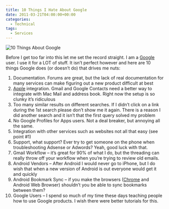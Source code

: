 ```yaml
---
title: 10 Things I Hate About Google
date: 2011-03-21T04:00:00+00:00
categories:
  - Technical
tags:
  - Services
---
```


![10 Things About Google](/images/2011/03/10-Things-About-Google-225x179-1.jpg)

Before I get too far into this let me set the record straight. I am a [Google](https://www.google.com/ "Google") user. I use it for a LOT of stuff. It isn’t perfect however and here are 10 things Google does (or doesn’t do) that drives me nuts:

1.  Documentation. Forums are great, but the lack of real documentation for many services can make figuring out a new product difficult at best
2.  [Apple](http://www.apple.com "Apple") integration. Gmail and Google Contacts need a better way to integrate with Mac Mail and address book. Right now the setup is so clunky it’s ridiculous
3.  Too many similar results on different searches. If I didn’t click on a link during the 1st search please don’t show me it again. There is a reason I did another search and it isn’t that the first query solved my problem
4.  No Google Profiles for Apps users. Not a deal breaker, but annoying all the same.
5.  Integration with other services such as websites not all that easy (see point #1)
6.  Support, what support? Ever try to get someone on the phone when troubleshooting Adsense or Adwords? Yeah, good luck with that.
7.  Gmail Workflow – it’s great for 90% of what I do, but the threading can really throw off your workflow when you’re trying to review old emails.
8.  Android Vendors – After Android I would never go to iPhone, but I do wish that when a new version of Android is out everyone would get it and quickly
9.  Android Bookmark Sync – if you make the browsers ([Chrome](http://www.google.com/chrome "Google Chrome") and Android Web Browser) shouldn’t you be able to sync bookmarks between them?
10.  Google Users – I spend so much of my time these days teaching people how to use Google products. I wish there were better tutorials for this.